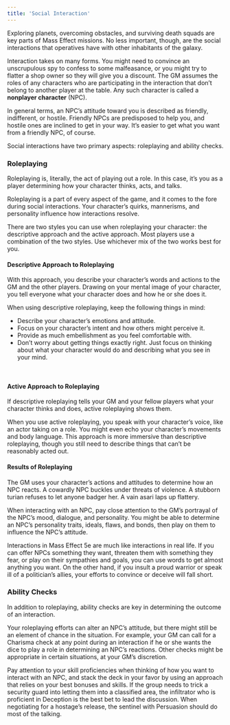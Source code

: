 ```yaml
---
title: 'Social Interaction'
---
```


Exploring planets, overcoming obstacles, and surviving death squads are key parts of Mass Effect missions. No less important,
though, are the social interactions that operatives have with other inhabitants of the galaxy.

Interaction takes on many forms. You might need to convince an unscrupulous spy to confess to some malfeasance, or you
might try to flatter a shop owner so they will give you a discount. The GM assumes the roles of any characters who are
participating in the interaction that don’t belong to another player at the table. Any such character is called a
__nonplayer character__ (NPC).

In general terms, an NPC’s attitude toward you is described as friendly, indifferent, or hostile. Friendly NPCs are
predisposed to help you, and hostile ones are inclined to get in your way. It’s easier to get what you want from a
friendly NPC, of course.

Social interactions have two primary aspects: roleplaying and ability checks.

### Roleplaying
Roleplaying is, literally, the act of playing out a role. In this case, it’s you as a player determining how your character
thinks, acts, and talks.

Roleplaying is a part of every aspect of the game, and it comes to the fore during social interactions. Your character’s
quirks, mannerisms, and personality influence how interactions resolve.

There are two styles you can use when roleplaying your character: the descriptive approach and the active approach. Most
players use a combination of the two styles. Use whichever mix of the two works best for you.

#### Descriptive Approach to Roleplaying
With this approach, you describe your character’s words and actions to the GM and the other players. Drawing on your mental
image of your character, you tell everyone what your character does and how he or she does it.

When using descriptive roleplaying, keep the following things in mind:

- Describe your character’s emotions and attitude.
- Focus on your character’s intent and how others might perceive it.
- Provide as much embellishment as you feel comfortable with.
- Don’t worry about getting things exactly right. Just focus on thinking about what your character would do and describing
what you see in your mind.

<br>

#### Active Approach to Roleplaying
If descriptive roleplaying tells your GM and your fellow players what your character thinks and does, active roleplaying
shows them.

When you use active roleplaying, you speak with your character’s voice, like an actor taking on a role. You might even
echo your character’s movements and body language. This approach is more immersive than descriptive roleplaying, though
you still need to describe things that can’t be reasonably acted out.

#### Results of Roleplaying
The GM uses your character’s actions and attitudes to determine how an NPC reacts. A cowardly NPC buckles under threats
of violence. A stubborn turian refuses to let anyone badger her. A vain asari laps up flattery.

When interacting with an NPC, pay close attention to the GM’s portrayal of the NPC’s mood, dialogue, and personality.
You might be able to determine an NPC’s personality traits, ideals, flaws, and bonds, then play on them to influence
the NPC’s attitude.

Interactions in Mass Effect 5e are much like interactions in real life. If you can offer NPCs something they want, threaten
them with something they fear, or play on their sympathies and goals, you can use words to get almost anything you want.
On the other hand, if you insult a proud warrior or speak ill of a politician’s allies, your efforts to convince or
deceive will fall short.

### Ability Checks
In addition to roleplaying, ability checks are key in determining the outcome of an interaction.

Your roleplaying efforts can alter an NPC’s attitude, but there might still be an element of chance in the situation.
For example, your GM can call for a Charisma check at any point during an interaction if he or she wants the dice to play
a role in determining an NPC’s reactions. Other checks might be appropriate in certain situations, at your GM’s discretion.

Pay attention to your skill proficiencies when thinking of how you want to interact with an NPC, and stack the deck in
your favor by using an approach that relies on your best bonuses and skills. If the group needs to trick a security guard
into letting them into a classified area, the infiltrator who is proficient in Deception is the best bet to lead the
discussion. When negotiating for a hostage’s release, the sentinel with Persuasion should do most of the talking.

<source-reference pages="66-67" source="basic"></source-reference>
